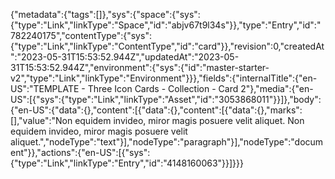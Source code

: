 {"metadata":{"tags":[]},"sys":{"space":{"sys":{"type":"Link","linkType":"Space","id":"abjv67t9l34s"}},"type":"Entry","id":"782240175","contentType":{"sys":{"type":"Link","linkType":"ContentType","id":"card"}},"revision":0,"createdAt":"2023-05-31T15:53:52.944Z","updatedAt":"2023-05-31T15:53:52.944Z","environment":{"sys":{"id":"master-starter-v2","type":"Link","linkType":"Environment"}}},"fields":{"internalTitle":{"en-US":"TEMPLATE - Three Icon Cards - Collection - Card 2"},"media":{"en-US":[{"sys":{"type":"Link","linkType":"Asset","id":"3053868011"}}]},"body":{"en-US":{"data":{},"content":[{"data":{},"content":[{"data":{},"marks":[],"value":"Non equidem invideo, miror magis posuere velit aliquet. Non equidem invideo, miror magis posuere velit aliquet.","nodeType":"text"}],"nodeType":"paragraph"}],"nodeType":"document"}},"actions":{"en-US":[{"sys":{"type":"Link","linkType":"Entry","id":"4148160063"}}]}}}